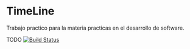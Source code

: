 # TimeLine
Trabajo practico para la materia practicas en el desarrollo de software.

TODO
[![Build Status](https://travis-ci.org/PabloGMarrero/TimeLine.svg?style=svg)](https://travis-ci.org/PabloGMarrero/TimeLine)
